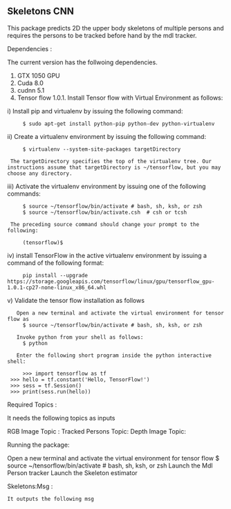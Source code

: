 ## Skeletons CNN

This package predicts 2D the upper body skeletons of multiple persons and requires the persons to be tracked before hand by the mdl tracker.

Dependencies :

The current version has the follwoing dependencies.

1) GTX 1050 GPU
2) Cuda 8.0
3) cudnn 5.1
4) Tensor flow 1.0.1. Install Tensor flow with Virtual Environment as follows:

 i) Install pip and virtualenv by issuing the following command:

         $ sudo apt-get install python-pip python-dev python-virtualenv 

 ii) Create a virtualenv environment by issuing the following command:

         $ virtualenv --system-site-packages targetDirectory 

     The targetDirectory specifies the top of the virtualenv tree. Our instructions assume that targetDirectory is ~/tensorflow, but you may choose any directory.

 iii) Activate the virtualenv environment by issuing one of the following commands:

         $ source ~/tensorflow/bin/activate # bash, sh, ksh, or zsh
         $ source ~/tensorflow/bin/activate.csh  # csh or tcsh

     The preceding source command should change your prompt to the following:

         (tensorflow)$  

  iv)  install TensorFlow in the active virtualenv environment by issuing a command of the following format:
   
         pip install --upgrade https://storage.googleapis.com/tensorflow/linux/gpu/tensorflow_gpu-1.0.1-cp27-none-linux_x86_64.whl 

   v)  Validate the tensor flow installation as follows
        
       Open a new terminal and activate the virtual environment for tensor flow as 
         $ source ~/tensorflow/bin/activate # bash, sh, ksh, or zsh
       
       Invoke python from your shell as follows:
         $ python
       
       Enter the following short program inside the python interactive shell:

         >>> import tensorflow as tf
	 >>> hello = tf.constant('Hello, TensorFlow!')
	 >>> sess = tf.Session()
	 >>> print(sess.run(hello))

Required Topics :

It needs the following topics as inputs

RGB Image Topic :
Tracked Persons Topic:
Depth Image Topic:
  


Running the package:

   Open a new terminal and activate the virtual environment for tensor flow 
         $ source ~/tensorflow/bin/activate # bash, sh, ksh, or zsh
   Launch the Mdl Person tracker
   Launch the Skeleton estimator


Skeletons:Msg :
 
    It outputs the following msg 







